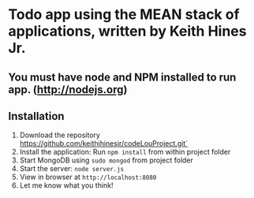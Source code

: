 # Todo app using the MEAN stack of applications, written by Keith Hines Jr.

## You must have node and NPM installed to run app. (http://nodejs.org)

## Installation

1. Download the repository https://github.com/keithjhinesjr/codeLouProject.git`
2. Install the application: Run `npm install` from within project folder
3. Start MongoDB using `sudo mongod` from project folder
4. Start the server: `node server.js`
5. View in browser at `http://localhost:8080` 
6. Let me know what you think!
